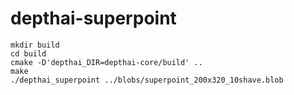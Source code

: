 # depthai-superpoint
```
mkdir build
cd build
cmake -D'depthai_DIR=depthai-core/build' ..
make
./depthai_superpoint ../blobs/superpoint_200x320_10shave.blob
```
